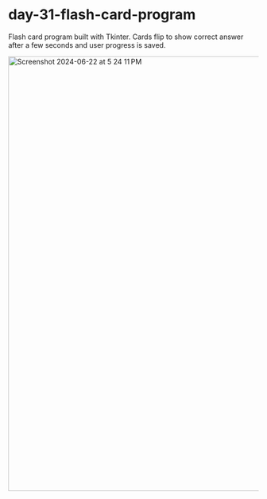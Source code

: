 # day-31-flash-card-program
 Flash card program built with Tkinter. Cards flip to show correct answer after a few seconds and user progress is saved.

<img width="874" alt="Screenshot 2024-06-22 at 5 24 11 PM" src="https://github.com/tomie-s/day-31-flash-card-project/assets/59409588/95c740da-f9aa-4760-a7ca-ec8278927e6d">

